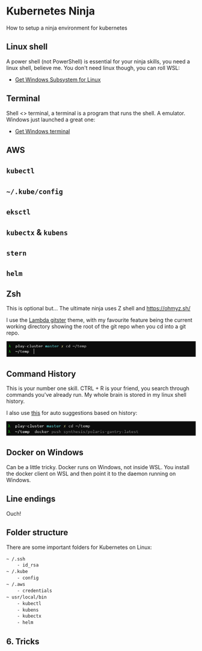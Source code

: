 # Kubernetes Ninja

How to setup a ninja environment for kubernetes

## Linux shell

A power shell (not PowerShell) is essential for your ninja skills, you need a linux shell, believe me.  You don't need linux though, you can roll WSL:

- [Get Windows Subsystem for Linux](https://docs.microsoft.com/en-us/windows/wsl/install-win10)

## Terminal

Shell <> terminal, a terminal is a program that runs the shell. A emulator.  Windows just launched a great one:

- [Get Windows terminal](https://www.microsoft.com/en-us/p/windows-terminal-preview/9n0dx20hk701?activetab=pivot:overviewtab)

## AWS

## `kubectl`

## `~/.kube/config`

## `eksctl`

## `kubectx` & `kubens`

## `stern`

## `helm`

## Zsh

This is optional but... The ultimate ninja uses Z shell and https://ohmyz.sh/

I use the [Lambda gitster](https://github.com/ergenekonyigit/lambda-gitster) theme, with my favourite feature being the current working directory showing the root of the git repo when you cd into a git repo.

![lambda-gitster.png](lambda-gitster.png)

## Command History

This is your number one skill.  CTRL + R is your friend, you search through commands you've already run. My whole brain is stored in my linux shell history.

I also use [this](https://github.com/zsh-users/zsh-autosuggestions) for auto suggestions based on history:

![auto-complete.png](auto-complete.png)

## Docker on Windows

Can be a little tricky. Docker runs on Windows, not inside WSL. You install the docker client on WSL and then point it to the daemon running on Windows.

## Line endings

Ouch!

## Folder structure

There are some important folders for Kubernetes on Linux:

```sh
~ /.ssh
    - id_rsa
~ /.kube
    - config
~ /.aws
    - credentials
~ usr/local/bin
    - kubectl
    - kubens
    - kubectx
    - helm
```

## 6. Tricks